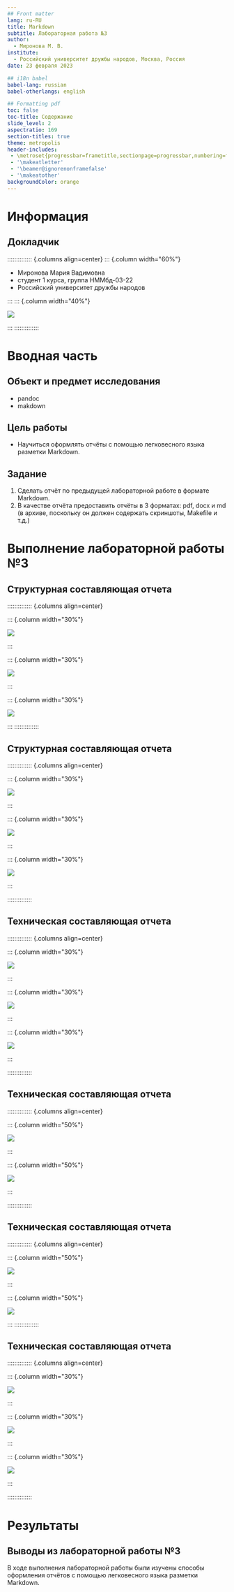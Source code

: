 ```yaml
---
## Front matter
lang: ru-RU
title: Markdown
subtitle: Лабораторная работа №3
author:
  - Миронова М. В.
institute:
  - Российский университет дружбы народов, Москва, Россия
date: 23 февраля 2023

## i18n babel
babel-lang: russian
babel-otherlangs: english

## Formatting pdf
toc: false
toc-title: Содержание
slide_level: 2
aspectratio: 169
section-titles: true
theme: metropolis
header-includes:
 - \metroset{progressbar=frametitle,sectionpage=progressbar,numbering=fraction}
 - '\makeatletter'
 - '\beamer@ignorenonframefalse'
 - '\makeatother'
backgroundColor: orange
---
```




# Информация

## Докладчик

:::::::::::::: {.columns align=center}
::: {.column width="60%"}

  * Миронова Мария Вадимовна
  * студент 1 курса, группа НММбд-03-22
  * Российский университет дружбы народов

:::
::: {.column width="40%"}

![](./image/1.jpg)

:::
::::::::::::::

# Вводная часть

## Объект и предмет исследования

- pandoc
- makdown


## Цель работы

- Научиться оформлять отчёты с помощью легковесного языка разметки Markdown.


## Задание
1. Сделать отчёт по предыдущей лабораторной работе в формате Markdown.
2. В качестве отчёта предоставить отчёты в 3 форматах: pdf, docx и md (в архиве,
поскольку он должен содержать скриншоты, Makefile и т.д.)


# Выполнение лабораторной работы №3

## Структурная составляющая отчета

:::::::::::::: {.columns align=center}

::: {.column width="30%"}

![](./image/1.png)

:::


::: {.column width="30%"}

![](./image/2.png)

:::

::: {.column width="30%"}

![](./image/3.png)

:::
::::::::::::::



## Структурная составляющая отчета

:::::::::::::: {.columns align=center}

::: {.column width="30%"}

![](./image/4.png)

:::

::: {.column width="30%"}

![](./image/5.png)

:::

::: {.column width="30%"}

![](./image/6.png)

:::

::::::::::::::


## Техническая составляющая отчета

:::::::::::::: {.columns align=center}

::: {.column width="30%"}

![](./image/7.png)

:::

::: {.column width="30%"}

![](./image/8.png)

:::

::: {.column width="30%"}

![](./image/9.png)

:::


::::::::::::::

## Техническая составляющая отчета


:::::::::::::: {.columns align=center}

::: {.column width="50%"}

![](./image/3.png)

:::

::: {.column width="50%"}

![](./image/4.png)

:::


::::::::::::::


## Техническая составляющая отчета

:::::::::::::: {.columns align=center}


::: {.column width="50%"}

![](./image/10.png)

:::

::: {.column width="50%"}

![](./image/11.png)

:::
::::::::::::::

## Техническая составляющая отчета

:::::::::::::: {.columns align=center}


::: {.column width="30%"}

![](./image/12.png)

:::

::: {.column width="30%"}

![](./image/13.png)

:::

::: {.column width="30%"}

![](./image/14.png)

:::

::::::::::::::

# Результаты

## Выводы из лабораторной работы №3

В ходе выполнения лабораторной работы были изучены способы оформления отчётов с помощью легковесного языка разметки Markdown.






